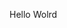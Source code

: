 Hello Wolrd















































































































































































































































































































































































































































































































































































































































































































































































































































































































































































































































































































































































































































































































































































































































































































































































































































































































































































































































































































































































































































































































































































































































































































































